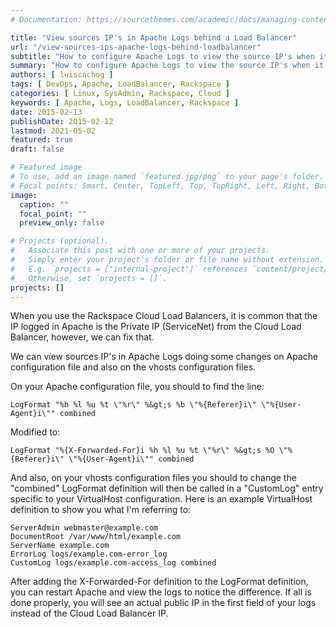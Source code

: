 ```yaml
---
# Documentation: https://sourcethemes.com/academic/docs/managing-content/

title: "View sources IP's in Apache Logs behind a Load Balancer"
url: "/view-sources-ips-apache-logs-behind-loadbalancer"
subtitle: "How to configure Apache Logs to view the source IP's when it is behind a Load Balancer"
summary: "How to configure Apache Logs to view the source IP's when it is behind a Load Balancer"
authors: [ luiscachog ]
tags: [ DevOps, Apache, LoadBalancer, Rackspace ]
categories: [ Linux, SysAdmin, Rackspace, Cloud ]
keywords: [ Apache, Logs, LoadBalancer, Rackspace ]
date: 2015-02-13
publishDate: 2015-02-12
lastmod: 2021-05-02
featured: true
draft: false

# Featured image
# To use, add an image named `featured.jpg/png` to your page's folder.
# Focal points: Smart, Center, TopLeft, Top, TopRight, Left, Right, BottomLeft, Bottom, BottomRight.
image:
  caption: ""
  focal_point: ""
  preview_only: false

# Projects (optional).
#   Associate this post with one or more of your projects.
#   Simply enter your project's folder or file name without extension.
#   E.g. `projects = ["internal-project"]` references `content/project/deep-learning/index.md`.
#   Otherwise, set `projects = []`.
projects: []
---
```

When you use the Rackspace Cloud Load Balancers, it is common that the IP logged in Apache is the Private IP (ServiceNet) from the Cloud Load Balancer, however, we can fix that.

We can view sources IP's in Apache Logs doing some changes on Apache configuration file and also on the vhosts configuration files.

On your Apache configuration file, you should to find the line:

```shell
LogFormat "%h %l %u %t \"%r\" %&gt;s %b \"%{Referer}i\" \"%{User-Agent}i\"" combined
```

Modified to:

```shell
LogFormat "%{X-Forwarded-For}i %h %l %u %t \"%r\" %&gt;s %O \"%{Referer}i\" \"%{User-Agent}i\"" combined
```

And also, on your vhosts configuration files you should to change the "combined" LogFormat definition will then be called in a "CustomLog" entry specific to your VirtualHost configuration.
Here is an example VirtualHost definition to show you what I'm referring to:

```shell
ServerAdmin webmaster@example.com
DocumentRoot /var/www/html/example.com
ServerName example.com
ErrorLog logs/example.com-error_log
CustomLog logs/example.com-access_log combined
```

After adding the X-Forwarded-For definition to the LogFormat definition, you can restart Apache and view the logs to notice the difference.
If all is done properly, you will see an actual public IP in the first field of your logs instead of the Cloud Load Balancer IP.
